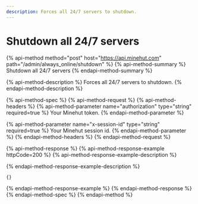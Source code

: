 ```yaml
---
description: Forces all 24/7 servers to shutdown.
---
```


# Shutdown all 24/7 servers

{% api-method method="post" host="https://api.minehut.com" path="/admin/always\_online/shutdown" %}
{% api-method-summary %}
Shutdown all 24/7 servers
{% endapi-method-summary %}

{% api-method-description %}
Forces all 24/7 servers to shutdown.
{% endapi-method-description %}

{% api-method-spec %}
{% api-method-request %}
{% api-method-headers %}
{% api-method-parameter name="authorization" type="string" required=true %}
Your Minehut token.
{% endapi-method-parameter %}

{% api-method-parameter name="x-session-id" type="string" required=true %}
Your Minehut session id.
{% endapi-method-parameter %}
{% endapi-method-headers %}
{% endapi-method-request %}

{% api-method-response %}
{% api-method-response-example httpCode=200 %}
{% api-method-response-example-description %}

{% endapi-method-response-example-description %}

```
{}
```
{% endapi-method-response-example %}
{% endapi-method-response %}
{% endapi-method-spec %}
{% endapi-method %}

